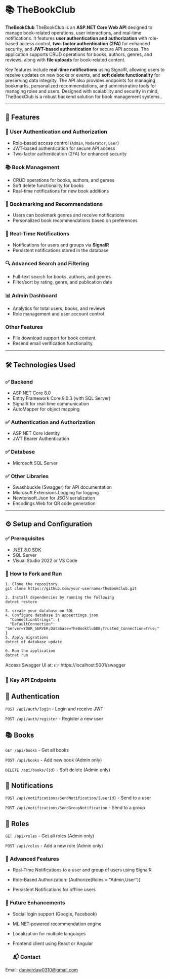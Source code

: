 # 📚 TheBookClub

**TheBookClub** TheBookClub is an **ASP.NET Core Web API** designed to manage book-related operations, user interactions, and real-time notifications. It features **user authentication and authorization** with role-based access control, **two-factor authentication (2FA)** for enhanced security, and **JWT-based authentication** for secure API access. The application supports CRUD operations for books, authors, genres, and reviews, along with **file uploads** for book-related content.

Key features include **real-time notifications** using SignalR, allowing users to receive updates on new books or events, and **soft delete functionality** for preserving data integrity. The API also provides endpoints for managing bookmarks, personalized recommendations, and administrative tools for managing roles and users. Designed with scalability and security in mind, TheBookClub is a robust backend solution for book management systems..

---

## 🚀 Features

### 🔐 User Authentication and Authorization
- Role-based access control (`Admin`, `Moderator`, `User`)
- JWT-based authentication for secure API access
- Two-factor authentication (2FA) for enhanced security

### 📚 Book Management
- CRUD operations for books, authors, and genres
- Soft delete functionality for books
- Real-time notifications for new book additions

### 🔖 Bookmarking and Recommendations
- Users can bookmark genres and receive notifications
- Personalized book recommendations based on preferences

### 🔔 Real-Time Notifications
- Notifications for users and groups via **SignalR**
- Persistent notifications stored in the database

### 🔍 Advanced Search and Filtering
- Full-text search for books, authors, and genres
- Filter/sort by rating, genre, and publication date

### 📊 Admin Dashboard
- Analytics for total users, books, and reviews
- Role management and user account control

### Other Features
- File download support for book content.
- Resend email verification functionality.
---

## 🛠 Technologies Used

### ✅ Backend
- ASP.NET Core 8.0
- Entity Framework Core 9.0.3 (with SQL Server)
- SignalR for real-time communication
- AutoMapper for object mapping

### ✅ Authentication and Authorization
- ASP.NET Core Identity
- JWT Bearer Authentication

### ✅ Database
- Microsoft SQL Server

### ✅ Other Libraries
- Swashbuckle (Swagger) for API documentation
- Microsoft.Extensions.Logging for logging
- Newtonsoft.Json for JSON serialization
- Encodings.Web for QR code generation

---


## ⚙️ Setup and Configuration

### ✅ Prerequisites
- [.NET 8.0 SDK](https://dotnet.microsoft.com/download)
- SQL Server
- Visual Studio 2022 or VS Code

### 🧪 How to Fork and Run
```
1. Clone the repository
git clone https://github.com/your-username/TheBookClub.git

2. Install dependencies by running the following
dotnet restore

3. create your database on SQL
4. Configure database in appsettings.json
  "ConnectionStrings": {
  "DefaultConnection": "Server=YOUR_SERVER;Database=TheBookClubDB;Trusted_Connection=True;"
}
5. Apply migrations
dotnet ef database update

6. Run the application
dotnet run
```
Access Swagger UI at:
👉 https://localhost:5001/swagger

### 🔑 Key API Endpoints
## 🔐 Authentication
`POST /api/auth/login` - Login and receive JWT

`POST /api/auth/register` - Register a new user

## 📚 Books
`GET /api/books` - Get all books

`POST /api/books` - Add new book (Admin only)

`DELETE /api/books/{id}` - Soft delete (Admin only)

## 🔔 Notifications
`POST /api/notifications/SendNotification/{userId}` - Send to a user

`POST /api/notifications/SendGroupNotification` - Send to a group

## 👥 Roles
`GET /api/roles` - Get all roles (Admin only)

`POST /api/roles` - Add a new role (Admin only)

### 🚀 Advanced Features
- Real-Time Notifications to a user and group of users using SignalR

- Role-Based Authorization: [Authorize(Roles = "Admin,User")]

- Persistent Notifications for offline users


 ### 🌱 Future Enhancements
- Social login support (Google, Facebook)

- ML.NET-powered recommendation engine

- Localization for multiple languages

- Frontend client using React or Angular

  ### 📬 Contact
Email: daniyirdaw0310@gmail.com
